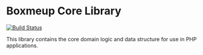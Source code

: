 # Boxmeup Core Library

[![Build Status](https://travis-ci.org/boxmeup/boxmeup-core.svg?branch=master)](https://travis-ci.org/boxmeup/boxmeup-core)

This library contains the core domain logic and data structure for use in PHP applications.
